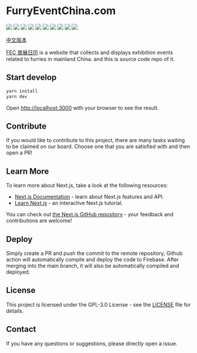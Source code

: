 # FurryEventChina.com

![](https://img.shields.io/badge/Next.js-black.svg?style=flat-square&logo=next.js)
![](https://img.shields.io/badge/React-blue.svg?style=flat-square&logo=react)
![](https://img.shields.io/badge/Sentry-purple.svg?style=flat-square&logo=sentry)
![](https://img.shields.io/badge/Umami-orange.svg?style=flat-square&logo=umami)
![](https://img.shields.io/badge/Google%20Analytics%205-blue.svg?style=flat-square&logo=google-analytics)
![](https://img.shields.io/badge/Xata-blue.svg?style=flat-square&logo=xata)
![](https://img.shields.io/badge/Firebase-yellow.svg?style=flat-square&logo=firebase)
![](https://img.shields.io/badge/Cloudflare%20R2-blue.svg?style=flat-square&logo=cloudflare)
![](https://img.shields.io/badge/Cloudflare%20Worker-blue.svg?style=flat-square&logo=cloudflare)
![](https://img.shields.io/badge/CloudFront-orange.svg?style=flat-square&logo=amazon-aws)

[中文版本](./README.zh.md)

[FEC 兽展日历](https://www.furryeventchina.com) is a website that collects and displays exhibition events related to furries in mainland China. and this is source code repo of it.

## Start develop

```bash
yarn install
yarn dev
```

Open [http://localhost:3000](http://localhost:3000) with your browser to see the result.

## Contribute
If you would like to contribute to this project, there are many tasks waiting to be claimed on our board. Choose one that you are satisfied with and then open a PR!
## Learn More

To learn more about Next.js, take a look at the following resources:

- [Next.js Documentation](https://nextjs.org/docs) - learn about Next.js features and API.
- [Learn Next.js](https://nextjs.org/learn) - an interactive Next.js tutorial.

You can check out [the Next.js GitHub repository](https://github.com/vercel/next.js/) - your feedback and contributions are welcome!

## Deploy

Simply create a PR and push the commit to the remote repository, Github action will automatically compile and deploy the code to Firebase. After merging into the main branch, it will also be automatically compiled and deployed.

## License

This project is licensed under the GPL-3.0 License - see the [LICENSE](LICENSE) file for details.

## Contact

If you have any questions or suggestions, please directly open a issue.
